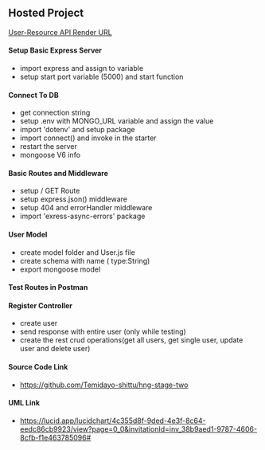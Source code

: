 ## Hosted Project

[User-Resource API Render URL](https://upset-pink-ox.cyclic.app/api)

#### Setup Basic Express Server

- import express and assign to variable
- setup start port variable (5000) and start function

#### Connect To DB

- get connection string
- setup .env with MONGO_URL variable and assign the value
- import 'dotenv' and setup package
- import connect() and invoke in the starter
- restart the server
- mongoose V6 info

#### Basic Routes and Middleware

- setup / GET Route
- setup express.json() middleware
- setup 404 and errorHandler middleware
- import 'exress-async-errors' package

#### User Model

- create model folder and User.js file
- create schema with name ( type:String)
- export mongoose model

#### Test Routes in Postman

#### Register Controller

- create user
- send response with entire user (only while testing)
- create the rest crud operations(get all users, get single user, update user and delete user)

#### Source Code Link

- https://github.com/Temidayo-shittu/hng-stage-two

#### UML Link

- https://lucid.app/lucidchart/4c355d8f-9ded-4e3f-8c64-eedc86cb9923/view?page=0_0&invitationId=inv_38b9aed1-9787-4606-8cfb-f1e463785096#

